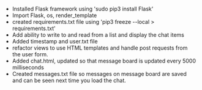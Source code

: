 - Installed Flask framework using 'sudo pip3 install Flask'
- Import Flask, os, render_template
- created requirements.txt file using 'pip3 freeze --local > requirements.txt'
- Add ability to write to and read from a list and display the chat items
- Added timestamp and user.txt file
- refactor views to use HTML templates and handle post requests from the user form.
- Added chat.html, updated so that message board is updated every 5000 milliseconds
- Created messages.txt file so messages on message board are saved and can be seen next time
you load the chat.